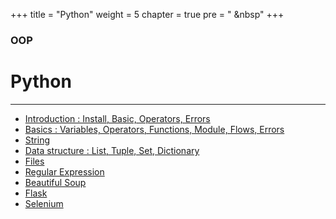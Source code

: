 +++
title = "Python"
weight = 5
chapter = true
pre = "<i class='fas fa-book-open'></i> &nbsp"
+++

### OOP

# **Python**

---

- [Introduction : Install, Basic, Operators, Errors](/python/intro)
- [Basics : Variables, Operators, Functions, Module, Flows, Errors](/python/basic)
- [String](/python/string)
- [Data structure : List, Tuple, Set, Dictionary](/python/list)
- [Files](/python/file)
- [Regular Expression](/python/regex)
- [Beautiful Soup](/python/bs)
- [Flask](/python/flask)
- [Selenium](/python/selenium)
